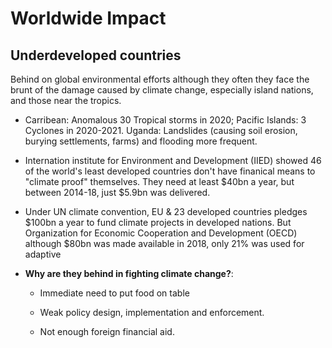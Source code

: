# Worldwide Impact

## Underdeveloped countries

Behind on global environmental efforts although they often they face the brunt of the damage caused by climate change, especially island nations, and those near the tropics.

- Carribean: Anomalous 30 Tropical storms in 2020; Pacific Islands: 3 Cyclones in 2020-2021. Uganda: Landslides (causing soil erosion, burying settlements, farms) and flooding more frequent.

- Internation institute for Environment and Development (IIED) showed 46 of the world's least developed countries don't have finanical means to "climate proof" themselves. They need at least $40bn a year, but between 2014-18, just $5.9bn was delivered.

- Under UN climate convention, EU & 23 developed countries pledges \$100bn a year to fund climate projects in developed nations. But Organization for Economic Cooperation and Development (OECD) although $80bn was made available in 2018, only 21% was used for adaptive

- **Why are they behind in fighting climate change?**:
  
  - Immediate need to put food on table
  
  - Weak policy design, implementation and enforcement.
  
  - Not enough foreign financial aid.


